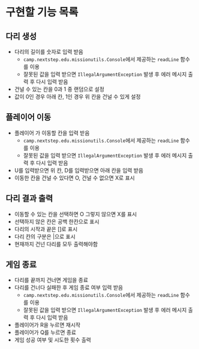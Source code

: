 # 구현할 기능 목록

## 다리 생성
- 다리의 길이를 숫자로 입력 받음
  - `camp.nextstep.edu.missionutils.Console`에서 제공하는 `readLine` 함수를 이용
  - 잘못된 값을 입력 받으면 `IllegalArgumentException` 발생 후 에러 메시지 출력 후 다시 입력 받음
- 건널 수 있는 칸을 0과 1 중 랜덤으로 설정
- 값이 0인 경우 아래 칸, 1인 경우 위 칸을 건널 수 있게 설정

## 플레이어 이동
- 플레이어 가 이동할 칸을 입력 받음
  - `camp.nextstep.edu.missionutils.Console`에서 제공하는 `readLine` 함수를 이용
  - 잘못된 값을 입력 받으면 `IllegalArgumentException` 발생 후 에러 메시지 출력 후 다시 입력 받음
- U를 입력받으면 위 칸, D를 입력받으면 아래 칸을 입력 받음
- 이동한 칸을 건널 수 있다면 O, 건널 수 없으면 X로 표시

## 다리 결과 출력
- 이동할 수 있는 칸을 선택하면 O 그렇지 않으면 X를 표시
- 선택하지 않은 칸은 공백 한칸으로 표시
- 다리의 시작과 끝은 []로 표시
- 다리 칸의 구분은 |으로 표시
- 현재까지 건넌 다리를 모두 출력해야함

## 게임 종료
- 다리를 끝까지 건너면 게임을 종료
- 다리를 건너다 실패한 후 게임 종료 여부 입력 받음
  - `camp.nextstep.edu.missionutils.Console`에서 제공하는 `readLine` 함수를 이용
  - 잘못된 값을 입력 받으면 `IllegalArgumentException` 발생 후 에러 메시지 출력 후 다시 입력 받음
- 플레이어가 R을 누르면 재시작
- 플레이어가 Q를 누르면 종료
- 게임 성공 여부 및 시도한 횟수 출력